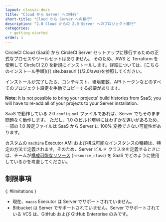 ```yaml
---
layout: classic-docs
title: "Cloud から Server への移行"
short-title: "Cloud から Server への移行"
description: "2.0 Cloud からの 2.0 Server へのプロジェクト移行"
categories:
  - getting-started
order: 1
---
```


CircleCI Cloud (SaaS) から CircleCI Server セットアップに移行するための正式なプロセスやツールセットはありません。 そのため、AWS と Terraform を使用して CircleCI 2.0 を新規にインストールします。詳細については、[こちらのインストール手順]({{ site.baseurl }}/2.0/aws)を参照してください。

インストールが完了したら、コンテキスト、環境変数、API トークンなどのすべてのプロジェクト設定を手動でコピーする必要があります。

**Note:** It is not possible to bring your projects' build histories from SaaS; you will have to re-add all of your projects to your Server installation.

SaaS で動作している 2.0 `config.yml` ファイルであれば、Server でもそのまま問題なく動作します。 ただし、1.0 のビルド環境にはわずかな違いがあるため、一部の 1.0 設定ファイルは SaaS から Server に 100% 変換できない可能性があります。

カスタムの `machine` Executor AMI および構成可能なインスタンスの種類は、特定の方法で定義されます。そのため、Server ビルド クラスタを定義するときには、チームが[構成可能なリソース](https://circleci.com/ja/docs/2.0/configuration-reference/#resource_class) (`resource_class`) を SaaS でどのように使用しているかを考慮してください。

## 制限事項
{: #limitations }

- 現在、`macos` Executor は Server でサポートされていません。
- Bitbucket は Server でサポートされていません。Server でサポートされている VCS は、GitHub および GitHub Enterprise のみです。
